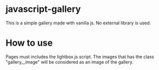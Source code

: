 # javascript-gallery

This is a simple gallery made with vanilla js. No external library is used.

# How to use
Pages must includes the lightbox.js script. The images that has the class "gallery__image" will be considered as an image of the gallery.
